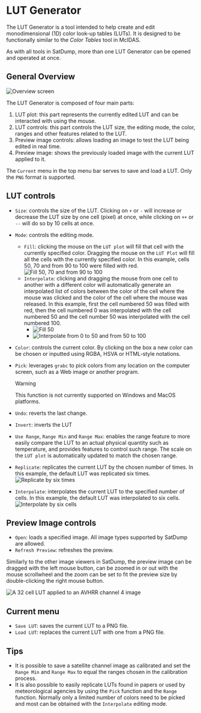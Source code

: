 # LUT Generator

The LUT Generator is a tool intended to help create and edit monodimensional (1D) color look-up tables (LUTs). It is designed to be functionally similar to the *Color Tables* tool in McIDAS.

As with all tools in SatDump, more than one LUT Generator can be opened and operated at once.

## General Overview

![Overview screen](lut_generator/general.png)

The LUT Generator is composed of four main parts:
1. LUT plot: this part represents the currently edited LUT and can be interacted with using the mouse.
2. LUT controls: this part controls the LUT size, the editing mode, the color, ranges and other features related to the LUT.
3. Preview image controls: allows loading an image to test the LUT being edited in real time.
4. Preview image: shows the previously loaded image with the current LUT applied to it.

The `Current` menu in the top menu bar serves to save and load a LUT. Only the `PNG` format is supported.

## LUT controls

* `Size`: controls the size of the LUT. Clicking on `+` or `-` will increase or decrease the LUT size by one cell (pixel) at once, while clicking on `++` or `--` will do so by 10 cells at once.
* `Mode`: controls the editing mode.
    * `Fill`: clicking the mouse on the `LUT plot` will fill that cell with the currently specified color. Dragging the mouse on the `LUT Plot` will fill all the cells with the currently specified color.
    In this example, cells 50, 70 and from 90 to 100 were filled with red.
    ![Fill 50, 70 and from 90 to 100](lut_generator/fill.png)
    * `Interpolate`: clicking and dragging the mouse from one cell to another with a different color will automatically generate an interpolated list of colors between the color of the cell where the mouse was clicked and the color of the cell where the mouse was released.
    In this example, first the cell numbered 50 was filled with red, then the cell numbered 0 was interpolated with the cell numbered 50 and the cell number 50 was interpolated with the cell numbered 100.
        * ![Fill 50](lut_generator/interpolate_a.png)
        * ![Interpolate from 0 to 50 and from 50 to 100](lut_generator/interpolate_b.png)
* `Color`: controls the current color. By clicking on the box a new color can be chosen or inputted using RGBA, HSVA or HTML-style notations.
* `Pick`: leverages `grabc` to pick colors from any location on the computer screen, such as a Web image or another program.
    > [!warning]
    > This function is not currently supported on Windows and MacOS platforms.
* `Undo`: reverts the last change.
* `Invert`: inverts the LUT
* `Use Range`, `Range Min` and `Range Max`: enables the range feature to more easily compare the LUT to an actual physical quantity such as temperature, and provides features to control such range. The scale on the `LUT plot` is automatically updated to match the chosen range.

* `Replicate`: replicates the current LUT by the chosen number of times. In this example, the default LUT was replicated six times.
    ![Replicate by six times](lut_generator/replicate_6.png)
* `Interpolate`: interpolates the current LUT to the specified number of cells. In this example, the default LUT was interpolated to six cells.
    ![Interpolate by six cells](lut_generator/interpolate_6.png)

 ## Preview Image controls

* `Open`: loads a specified image. All image types supported by SatDump are allowed.
* `Refresh Preview`: refreshes the preview.

Similarly to the other image viewers in SatDump, the preview image can be dragged with the left mouse button, can be zoomed in or out with the mouse scrollwheel and the zoom can be set to fit the preview size by double-clicking the right mouse button.

![A 32 cell LUT applied to an AVHRR channel 4 image](lut_generator/avhrr_4.png)

## Current menu

* `Save LUT`: saves the current LUT to a PNG file.
* `Load LUT`: replaces the current LUT with one from a PNG file. 

## Tips

* It is possible to save a satellite channel image as calibrated and set the `Range Min` and `Range Max` to equal the ranges chosen in the calibration process.
* It is also possible to easily replicate LUTs found in papers or used by meteorological agencies by using the `Pick` function and the `Range` function. Normally only a limited number of colors need to be picked and most can be obtained with the `Interpolate` editing mode.
